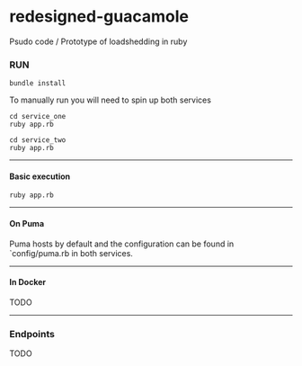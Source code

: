 # redesigned-guacamole
Psudo code / Prototype of loadshedding in ruby


### RUN 

`bundle install`

To manually run you will need to spin up both services

`cd service_one`  
`ruby app.rb`  

`cd service_two`  
`ruby app.rb`  

----
#### Basic execution

`ruby app.rb`

----
#### On Puma

Puma hosts by default and the configuration can be found in `config/puma.rb in both services.

-----
#### In Docker

TODO

------------

### Endpoints

TODO

